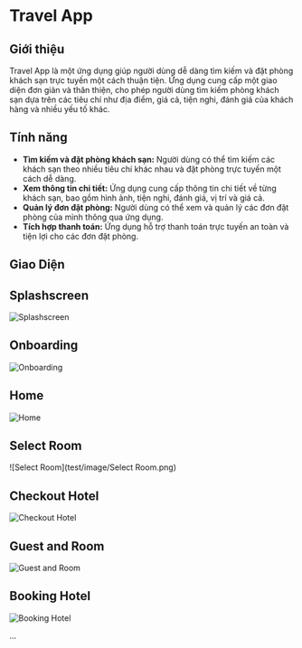 # Travel App

## Giới thiệu

Travel App là một ứng dụng giúp người dùng dễ dàng tìm kiếm và đặt phòng khách sạn trực tuyến một cách thuận tiện. Ứng dụng cung cấp một giao diện đơn giản và thân thiện, cho phép người dùng tìm kiếm phòng khách sạn dựa trên các tiêu chí như địa điểm, giá cả, tiện nghi, đánh giá của khách hàng và nhiều yếu tố khác.
 
## Tính năng

- **Tìm kiếm và đặt phòng khách sạn:** Người dùng có thể tìm kiếm các khách sạn theo nhiều tiêu chí khác nhau và đặt phòng trực tuyến một cách dễ dàng.
- **Xem thông tin chi tiết:** Ứng dụng cung cấp thông tin chi tiết về từng khách sạn, bao gồm hình ảnh, tiện nghi, đánh giá, vị trí và giá cả.
- **Quản lý đơn đặt phòng:** Người dùng có thể xem và quản lý các đơn đặt phòng của mình thông qua ứng dụng.
- **Tích hợp thanh toán:** Ứng dụng hỗ trợ thanh toán trực tuyến an toàn và tiện lợi cho các đơn đặt phòng.


## Giao Diện

## Splashscreen
![Splashscreen](test/image/Splashscreen.png)

## Onboarding
![Onboarding](test/image/Onboarding1.png)

## Home
![Home](test/image/Home.png)

## Select Room
![Select Room](test/image/Select Room.png)

## Checkout Hotel
![Checkout Hotel](test/image/Checkkout_hotel.png)

## Guest and Room
![Guest and Room](test/image/Guest_and_room.png)

## Booking Hotel
![Booking Hotel](test/image/Booking_hotel.png)

...

